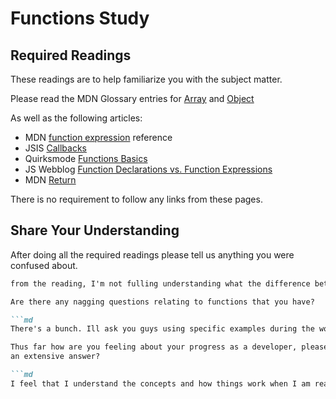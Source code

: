 # Functions Study

## Required Readings

These readings are to help familiarize you with the subject matter.

Please read the MDN Glossary entries for [Array](https://developer.mozilla.org/en-US/docs/Glossary/array) and [Object](https://developer.mozilla.org/en-US/docs/Glossary/Object)

As well as the following articles:

-   MDN [function expression](https://developer.mozilla.org/en-US/docs/Web/JavaScript/Reference/Operators/function) reference
-   JSIS [Callbacks](http://javascriptissexy.com/understand-javascript-callback-functions-and-use-them/)
-   Quirksmode [Functions Basics](http://www.quirksmode.org/js/function.html)
-   JS Webblog [Function Declarations vs. Function Expressions](https://javascriptweblog.wordpress.com/2010/07/06/function-declarations-vs-function-expressions/)
-   MDN [Return](https://developer.mozilla.org/en-US/docs/Web/JavaScript/Reference/Statements/return)

There is no requirement to follow any links from these pages.

## Share Your Understanding

After doing all the required readings please tell us anything you were confused about.

```md
from the reading, I'm not fulling understanding what the difference between a regular function and a callback function is. ```

Are there any nagging questions relating to functions that you have?

```md
There's a bunch. Ill ask you guys using specific examples during the workshop block. ```

Thus far how are you feeling about your progress as a developer, please give
an extensive answer?

```md
I feel that I understand the concepts and how things work when I am reading the material and following along in the lessons. But my mind completely goes blank and I get lost when trying to replicate the same programs from scratch. ```
